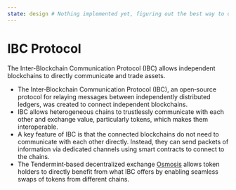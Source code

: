 ```yaml
---
state: design # Nothing implemented yet, figuring out the best way to do it.
---
```


# IBC Protocol

The Inter-Blockchain Communication Protocol (IBC) allows independent blockchains to directly communicate and trade assets.

- The Inter‐Blockchain Communication Protocol (IBC), an open‐source protocol for relaying messages between independently distributed ledgers, was created to connect independent blockchains.
- IBC allows heterogeneous chains to trustlessly communicate with each other and exchange value, particularly tokens, which makes them interoperable.
- A key feature of IBC is that the connected blockchains do not need to communicate with each other directly. Instead, they can send packets of information via dedicated channels using smart contracts to connect to the chains.
- The Tendermint‐based decentralized exchange [Osmosis](https://www.coinbase.com/cloud/discover/protocol-guides/guide-to-osmosis) allows token holders to directly benefit from what IBC offers by enabling seamless swaps of tokens from different chains.